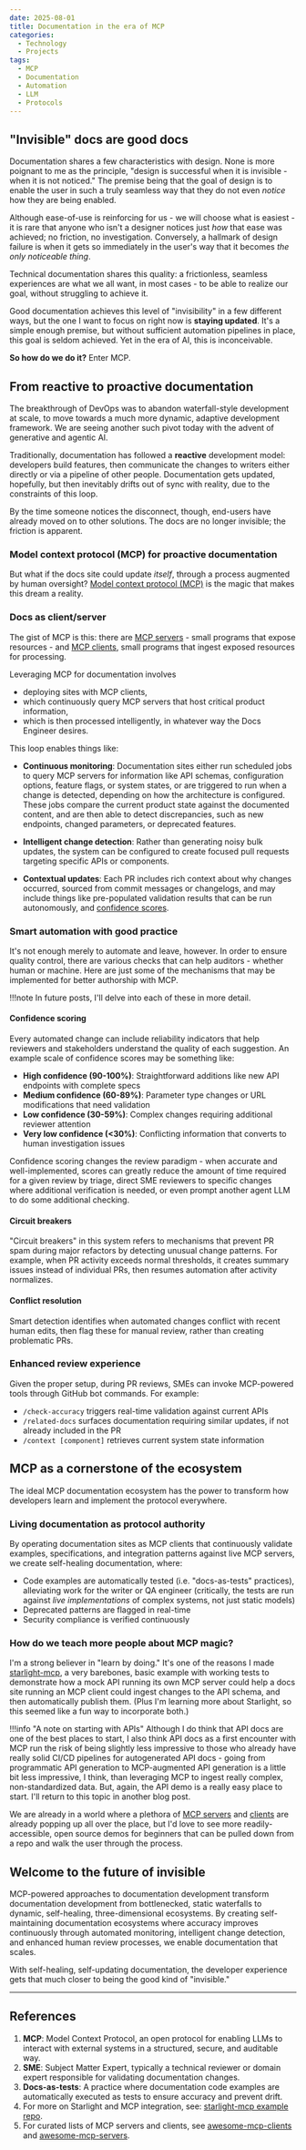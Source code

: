 ```yaml
---
date: 2025-08-01
title: Documentation in the era of MCP
categories:
  - Technology
  - Projects
tags:
  - MCP
  - Documentation
  - Automation
  - LLM
  - Protocols
---
```


## "Invisible" docs are good docs

Documentation shares a few characteristics with design. None is more poignant to me as the principle, "design is successful when it is invisible - when it is not noticed." The premise being that the goal of design is to enable the user in such a truly seamless way that they do not even _notice_ how they are being enabled.

Although ease-of-use is reinforcing for us - we will choose what is easiest - it is rare that anyone who isn't a designer notices just _how_ that ease was achieved; no friction, no investigation. Conversely, a hallmark of design failure is when it gets so immediately in the user's way that it becomes _the only noticeable thing_.

Technical documentation shares this quality: a frictionless, seamless experiences are what we all want, in most cases - to be able to realize our goal, without struggling to achieve it.

Good documentation achieves this level of "invisibility" in a few different ways, but the one I want to focus on right now is **staying updated**. It's a simple enough premise, but without sufficient automation pipelines in place, this goal is seldom achieved. Yet in the era of AI, this is inconceivable.

**So how do we do it?** Enter MCP.

<!-- more -->

## From reactive to proactive documentation

The breakthrough of DevOps was to abandon waterfall-style development at scale, to move towards a much more dynamic, adaptive development framework. We are seeing another such pivot today with the advent of generative and agentic AI.

Traditionally, documentation has followed a **reactive** development model: developers build features, then communicate the changes to writers either directly or via a pipeline of other people. Documentation gets updated, hopefully, but then inevitably drifts out of sync with reality, due to the constraints of this loop.

By the time someone notices the disconnect, though, end-users have already moved on to other solutions. The docs are no longer invisible; the friction is apparent.

### Model context protocol (MCP) for proactive documentation

But what if the docs site could update _itself_, through a process augmented by human oversight? [Model context protocol (MCP)](https://modelcontextprotocol.io/docs/getting-started/intro) is the magic that makes this dream a reality.

### Docs as client/server

The gist of MCP is this: there are [MCP servers](https://modelcontextprotocol.io/docs/learn/server-concepts) - small programs that expose resources - and [MCP clients](https://modelcontextprotocol.io/docs/learn/client-concepts), small programs that ingest exposed resources for processing.

Leveraging MCP for documentation involves
- deploying sites with MCP clients,
- which continuously query MCP servers that host critical product information,
- which is then processed intelligently, in whatever way the Docs Engineer desires.

This loop enables things like:

- **Continuous monitoring**: Documentation sites either run scheduled jobs to query MCP servers for information like API schemas, configuration options, feature flags, or system states, or are triggered to run when a change is detected, depending on how the architecture is configured. These jobs compare the current product state against the documented content, and are then able to detect discrepancies, such as new endpoints, changed parameters, or deprecated features.

- **Intelligent change detection**: Rather than generating noisy bulk updates, the system can be configured to create focused pull requests targeting specific APIs or components.

- **Contextual updates**: Each PR includes rich context about why changes occurred, sourced from commit messages or changelogs, and may include things like pre-populated validation results that can be run autonomously, and [confidence scores](#confidence-scoring).

### Smart automation with good practice

It's not enough merely to automate and leave, however. In order to ensure quality control, there are various checks that can help auditors - whether human or machine. Here are just some of the mechanisms that may be implemented for better authorship with MCP.

!!!note
    In future posts, I'll delve into each of these in more detail.

#### Confidence scoring

Every automated change can include reliability indicators that help reviewers and stakeholders understand the quality of each suggestion. An example scale of confidence scores may be something like:

- **High confidence (90-100%)**: Straightforward additions like new API endpoints with complete specs
- **Medium confidence (60-89%)**: Parameter type changes or URL modifications that need validation
- **Low confidence (30-59%)**: Complex changes requiring additional reviewer attention
- **Very low confidence (<30%)**: Conflicting information that converts to human investigation issues

Confidence scoring changes the review paradigm - when accurate and well-implemented, scores can greatly reduce the amount of time required for a given review by triage, direct SME reviewers to specific changes where additional verification is needed, or even prompt another agent LLM to do some additional checking.

#### Circuit breakers

"Circuit breakers" in this system refers to mechanisms that prevent PR spam during major refactors by detecting unusual change patterns. For example, when PR activity exceeds normal thresholds, it creates summary issues instead of individual PRs, then resumes automation after activity normalizes.

#### Conflict resolution

Smart detection identifies when automated changes conflict with recent human edits, then flag these for manual review, rather than creating problematic PRs.

### Enhanced review experience

Given the proper setup, during PR reviews, SMEs can invoke MCP-powered tools through GitHub bot commands. For example:

- `/check-accuracy` triggers real-time validation against current APIs
- `/related-docs` surfaces documentation requiring similar updates, if not already included in the PR  
- `/context [component]` retrieves current system state information

## MCP as a cornerstone of the ecosystem

The ideal MCP documentation ecosystem has the power to transform how developers learn and implement the protocol everywhere.

### Living documentation as protocol authority

By operating documentation sites as MCP clients that continuously validate examples, specifications, and integration patterns against live MCP servers, we create self-healing documentation, where:

- Code examples are automatically tested (i.e. "docs-as-tests" practices), alleviating work for the writer or QA engineer (critically, the tests are run against _live implementations_ of complex systems, not just static models)
- Deprecated patterns are flagged in real-time
- Security compliance is verified continuously

### How do we teach more people about MCP magic?

I'm a strong believer in "learn by doing." It's one of the reasons I made [starlight-mcp](https://github.com/microcosem/starlight-with-mcp), a very barebones, basic example with working tests to demonstrate how a mock API running its own MCP server could help a docs site running an MCP client could ingest changes to the API schema, and then automatically publish them. (Plus I'm learning more about Starlight, so this seemed like a fun way to incorporate both.)

!!!info "A note on starting with APIs"
    Although I do think that API docs are one of the best places to start, I also think API docs as a first encounter with MCP run the risk of being slightly less impressive to those who already have really solid CI/CD pipelines for autogenerated API docs - going from programmatic API generation to MCP-augmented API generation is a little bit less impressive, I think, than leveraging MCP to ingest really complex, non-standardized data. But, again, the API demo is a really easy place to start. I'll return to this topic in another blog post.

We are already in a world where a plethora of [MCP servers](https://github.com/awesome-mcp-clients) and [clients](https://github.com/punkpeye/awesome-mcp-servers) are already popping up all over the place, but I'd love to see more readily-accessible, open source demos for beginners that can be pulled down from a repo and walk the user through the process.

## Welcome to the future of invisible

MCP-powered approaches to documentation development transform documentation development from bottlenecked, static waterfalls to dynamic, self-healing, three-dimensional ecosystems. By creating self-maintaining documentation ecosystems where accuracy improves continuously through automated monitoring, intelligent change detection, and enhanced human review processes, we enable documentation that scales.

With self-healing, self-updating documentation, the developer experience gets that much closer to being the good kind of "invisible."

---

## References

1. **MCP**: Model Context Protocol, an open protocol for enabling LLMs to interact with external systems in a structured, secure, and auditable way.
2. **SME**: Subject Matter Expert, typically a technical reviewer or domain expert responsible for validating documentation changes.
3. **Docs-as-tests**: A practice where documentation code examples are automatically executed as tests to ensure accuracy and prevent drift.
4. For more on Starlight and MCP integration, see: [starlight-mcp example repo](https://github.com/microcosem/starlight-with-mcp).
5. For curated lists of MCP servers and clients, see [awesome-mcp-clients](https://github.com/awesome-mcp-clients) and [awesome-mcp-servers](https://github.com/punkpeye/awesome-mcp-servers).
